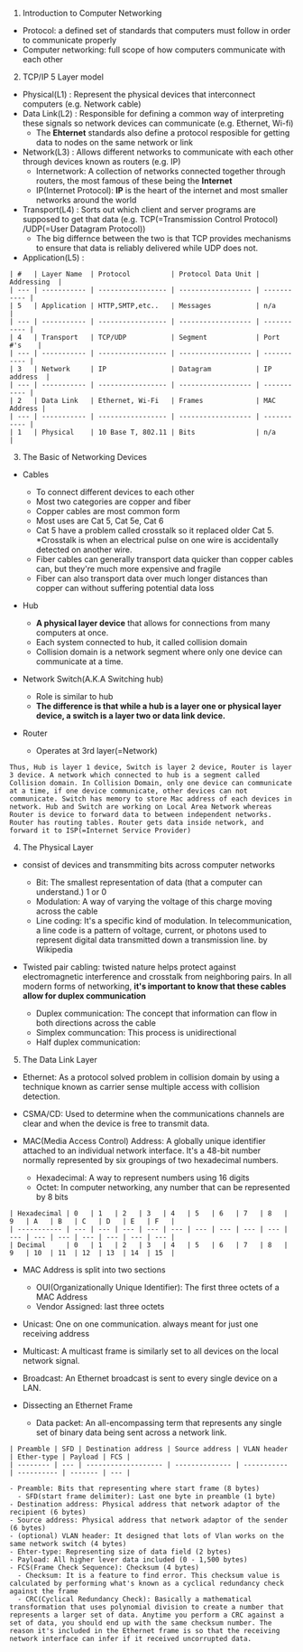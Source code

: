 1. Introduction to Computer Networking

- Protocol: a defined set of standards that computers must follow in order to communicate properly
- Computer networking: full scope of how computers communicate with each other

2. TCP/IP 5 Layer model

- Physical(L1) : Represent the physical devices that interconnect computers (e.g. Network cable)
- Data Link(L2) : Responsible for defining a common way of interpreting these signals so network devices can communicate (e.g. Ethernet, Wi-fi)
  - The **Ehternet** standards also define a protocol resposible for getting data to nodes on the same network or link
- Network(L3) : Allows different networks to communicate with each other through devices known as routers (e.g. IP)
  - Internetwork: A collection of networks connected together through routers, the most famous of these being the **Internet**
  - IP(Internet Protocol): **IP** is the heart of the internet and most smaller networks around the world
- Transport(L4) : Sorts out which client and server programs are supposed to get that data (e.g. TCP(=Transmission Control Protocol) /UDP(=User Datagram Protocol))
  - The big differnce between the two is that TCP provides mechanisms to ensure that data is reliably delivered while UDP does not.
- Application(L5) :

```
| #   | Layer Name  | Protocol          | Protocol Data Unit | Addressing  |
| --- | ----------- | ----------------- | ------------------ | ----------- |
| 5   | Application | HTTP,SMTP,etc..   | Messages           | n/a         |
| --- | ----------- | ----------------- | ------------------ | ----------- |
| 4   | Transport   | TCP/UDP           | Segment            | Port #'s    |
| --- | ----------- | ----------------- | ------------------ | ----------- |
| 3   | Network     | IP                | Datagram           | IP address  |
| --- | ----------- | ----------------- | ------------------ | ----------- |
| 2   | Data Link   | Ethernet, Wi-Fi   | Frames             | MAC Address |
| --- | ----------- | ----------------- | ------------------ | ----------- |
| 1   | Physical    | 10 Base T, 802.11 | Bits               | n/a         |
```

3. The Basic of Networking Devices

- Cables

  - To connect different devices to each other
  - Most two categories are copper and fiber
  - Copper cables are most common form
  - Most uses are Cat 5, Cat 5e, Cat 6
  - Cat 5 have a problem called crosstalk so it replaced older Cat 5. \*Crosstalk is when an electrical pulse on one wire is accidentally detected on another wire.
  - Fiber cables can generally transport data quicker than copper cables can, but they're much more expensive and fragile
  - Fiber can also transport data over much longer distances than copper can without suffering potential data loss

- Hub

  - **A physical layer device** that allows for connections from many computers at once.
  - Each system connected to hub, it called collision domain
  - Collision domain is a network segment where only one device can communicate at a time.

- Network Switch(A.K.A Switching hub)

  - Role is similar to hub
  - **The difference is that while a hub is a layer one or physical layer device, a switch is a layer two or data link device.**

- Router
  - Operates at 3rd layer(=Network)

```
Thus, Hub is layer 1 device, Switch is layer 2 device, Router is layer 3 device. A network which connected to hub is a segment called Collision domain. In Collision Domain, only one device can communicate at a time, if one device communicate, other devices can not communicate. Switch has memory to store Mac address of each devices in network. Hub and Switch are working on Local Area Network whereas Router is device to forward data to between independent networks. Router has routing tables. Router gets data inside network, and forward it to ISP(=Internet Service Provider)
```

4. The Physical Layer

- consist of devices and transmmiting bits across computer networks

  - Bit: The smallest representation of data (that a computer can understand.) 1 or 0
  - Modulation: A way of varying the voltage of this charge moving across the cable
  - Line coding: It's a specific kind of modulation. In telecommunication, a line code is a pattern of voltage, current, or photons used to represent digital data transmitted down a transmission line. by Wikipedia

- Twisted pair cabling: twisted nature helps protect against electromagnetic interference and crosstalk from neighboring pairs. In all modern forms of networking, **it's important to know that these cables allow for duplex communication**

  - Duplex communication: The concept that information can flow in both directions across the cable
  - Simplex communcation: This process is unidirectional
  - Half duplex communication:

5. The Data Link Layer

- Ethernet: As a protocol solved problem in collision domain by using a technique known as carrier sense multiple access with collision detection.

- CSMA/CD: Used to determine when the communications channels are clear and when the device is free to transmit data.

- MAC(Media Access Control) Address: A globally unique identifier attached to an individual network interface. It's a 48-bit number normally represented by six groupings of two hexadecimal numbers.
  - Hexadecimal: A way to represent numbers using 16 digits
  - Octet: In computer networking, any number that can be represented by 8 bits

```
| Hexadecimal | 0   | 1   | 2   | 3   | 4   | 5   | 6   | 7   | 8   | 9   | A   | B   | C   | D   | E   | F   |
| ----------- | --- | --- | --- | --- | --- | --- | --- | --- | --- | --- | --- | --- | --- | --- | --- | --- |
| Decimal     | 0   | 1   | 2   | 3   | 4   | 5   | 6   | 7   | 8   | 9   | 10  | 11  | 12  | 13  | 14  | 15  |
```

- MAC Address is split into two sections

  - OUI(Organizationally Unique Identifier): The first three octets of a MAC Address
  - Vendor Assigned: last three octets

- Unicast: One on one communication. always meant for just one receiving address
- Multicast: A multicast frame is similarly set to all devices on the local network signal.
- Broadcast: An Ethernet broadcast is sent to every single device on a LAN.

- Dissecting an Ethernet Frame
  - Data packet: An all-encompassing term that represents any single set of binary data being sent across a network link.

```
| Preamble | SFD | Destination address | Source address | VLAN header | Ether-type | Payload | FCS |
| -------- | --- | ------------------- | -------------- | ----------- | ---------- | ------- | --- |
```

    - Preamble: Bits that representing where start frame (8 bytes)
      - SFD(start frame delimiter): Last one byte in preamble (1 byte)
    - Destination address: Physical address that network adaptor of the recipient (6 bytes)
    - Source address: Physical address that network adaptor of the sender (6 bytes)
    - (optional) VLAN header: It designed that lots of Vlan works on the same network switch (4 bytes)
    - Ehter-type: Representing size of data field (2 bytes)
    - Payload: All higher lever data included (0 - 1,500 bytes)
    - FCS(Frame Check Sequence): Checksum (4 bytes)
      - Checksum: It is a feature to find error. This checksum value is calculated by performing what's known as a cyclical redundancy check against the frame
      - CRC(Cyclical Redundancy Check): Basically a mathematical transformation that uses polynomial division to create a number that represents a larger set of data. Anytime you perform a CRC against a set of data, you should end up with the same checksum number. The reason it's included in the Ethernet frame is so that the receiving network interface can infer if it received uncorrupted data.
